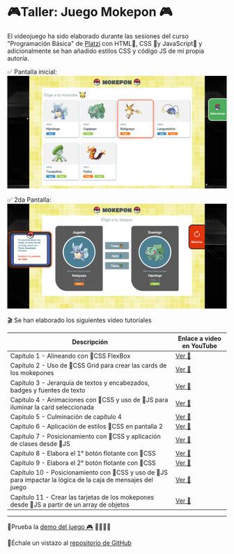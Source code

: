 # 🎮Taller: Juego Mokepon 🎮

El videojuego ha sido elaborado durante las sesiones del curso "Programación Básica" de [Platzi](https://platzi.com) con  HTML🧡, CSS 💙y JavaScript💛 y adicionalmente se han añadido estilos CSS y código JS de mi propia autoría.

✅ Pantalla inicial:
![Vista principal](./images/Pantalla1.png)

✅ 2da Pantalla:
![Vista principal](./images/Pantalla2.png)

🎬 Se han elaborado los siguientes video tutoriales

|Descripción             |Enlace a video en YouTube                                                |
|----------------|-------------------------------|
|Capítulo 1 - Alineando con 💙CSS FlexBox|[Ver 👀](https://youtu.be/0R4ViLlMq9I?si=IdxAfPmlr9Y6sLRo)       |
|Capítulo 2  - Uso de 💙CSS Grid para crear las cards de los mokepones|[Ver 👀](https://youtu.be/B9RNBucB60U?si=hIEOE5eV7RrE_SpN)        |
|Capítulo 3  - Jerarquía de textos y encabezados, badges y fuentes de texto|[Ver 👀](https://youtu.be/3fUl04cOGKg?si=ntvOJmba5lgKCqiL)     
|Capítulo 4  - Animaciones con 💙CSS y uso de 💛JS para iluminar la card seleccionada|[Ver 👀](https://youtu.be/OkeeJejQ9g8?si=YoSi54D_9kWKhNZg)       |
|Capítulo 5  - Culminación de capítulo 4 |[Ver 👀](https://youtu.be/4GR0OuFKqq8?si=oojbDTB3WBh7m7m8)       |
|Capítulo 6  - Aplicación de estilos 💙CSS en pantalla 2 |[Ver 👀](https://youtu.be/NGGX1m3ellI?si=-TEiXNN2ncYbSIsb)       |
|Capítulo 7  - Posicionamiento con 💙CSS y aplicación de clases desde 💛JS |[Ver 👀](https://youtu.be/oF-fBLxPH2s?si=s1TrdYTDFGAcMXaE)       |
|Capítulo 8  - Elabora el 1° botón flotante con 💙CSS |[Ver 👀](https://youtu.be/odPlaMx92D8?si=3KVEQWf-FWtUJ-x1)       |
|Capítulo 9  - Elabora el 2° botón flotante con 💙CSS|[Ver 👀](https://youtu.be/coZcP_HOtCU?si=giGbhzTKdEZ4JMrR)       |
|Capítulo 10  - Posicionamiento con 💙CSS y uso de 💛JS para impactar la lógica de la caja de mensajes del juego |[Ver 👀](https://youtu.be/oZpMokqk_d0?si=Mctz2twihj9inixg)       |
|Capítulo 11  - Crear las tarjetas de los mokepones desde 💛JS a partir de un array de objetos |[Ver 👀](https://youtu.be/xUafUriu-20?si=motjhncpy03B1swc)       |

_________

📌Prueba la [demo del juego 🎮](https://raulsr92.github.io/Proyecto-mokepon-platzi/mokepon) 🦔🐇🐖🦨

📌Échale un vistazo al [repositorio de GitHub](https://github.com/raulsr92/Proyecto-mokepon-platzi)  

